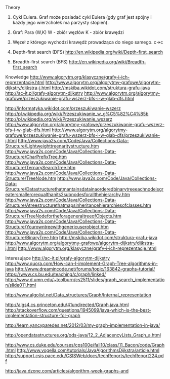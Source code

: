 Theory


1. Cykl Eulera. Graf może posiadać cykl Eulera (gdy graf jest spójny i każdy jego wierzchołek ma parzysty stopień).

2. Graf:
    Para (W,K)
        W - zbiór węzłów
        K - zbiór krawędzi

3. Węzeł z którego wychodzi krawędź prowadząca do niego samego. c->c

    


1. Depth-first search (DFS) http://en.wikipedia.org/wiki/Depth-first_search
2. Breadth-first search (BFS) http://en.wikipedia.org/wiki/Breadth-first_search



Knowledge
http://www.algorytm.org/klasyczne/grafy-i-ich-reprezentacje.html
http://www.algorytm.org/algorytmy-grafowe/algorytm-dijkstry/dijkstra-j.html
http://mskiba.wikidot.com/struktura-grafu-java
http://ac-it.pl/grafy-algorytm-dijkstry
http://www.algorytm.org/algorytmy-grafowe/przeszukiwanie-grafu-wszerz-bfs-i-w-glab-dfs.html




http://informatyka.wikidot.com/przeszukiwanie-wszerz
http://pl.wikipedia.org/wiki/Przeszukiwanie_w_g%C5%82%C4%85b
http://pl.wikipedia.org/wiki/Przeszukiwanie_wszerz
http://www.algorytm.org/algorytmy-grafowe/przeszukiwanie-grafu-wszerz-bfs-i-w-glab-dfs.html
http://www.algorytm.org/algorytmy-grafowe/przeszukiwanie-grafu-wszerz-bfs-i-w-glab-dfs/przeszukiwanie-j.html
http://www.java2s.com/Code/Java/Collections-Data-Structure/Lightweighttreenaritystructure.htm
http://www.java2s.com/Code/Java/Collections-Data-Structure/CharPrefixTree.htm
http://www.java2s.com/Code/Java/Collections-Data-Structure/TernarySearchTree.htm
http://www.java2s.com/Code/Java/Collections-Data-Structure/TreeNode.htm
http://www.java2s.com/Code/Java/Collections-Data-Structure/Datastructurethatmantainsdatainaorderedbinarytreeeachnodeisgreatersmallerorequalthanits2subnodesforallthehierarchy.htm
http://www.java2s.com/Code/Java/Collections-Data-Structure/Atreestructurethatmapsinheritancehierarchiesofclasses.htm
http://www.java2s.com/Code/Java/Collections-Data-Structure/TreeNodefortheforageneraltreeofObjects.htm
http://www.java2s.com/Code/Java/Collections-Data-Structure/Yourowntreewithgenericuserobject.htm
http://www.java2s.com/Code/Java/Collections-Data-Structure/BinaryTree.htm
http://mskiba.wikidot.com/struktura-grafu-java
http://www.algorytm.org/algorytmy-grafowe/algorytm-dijkstry/dijkstra-j.html
http://www.algorytm.org/klasyczne/grafy-i-ich-reprezentacje.html



Interesujące
http://ac-it.pl/grafy-algorytm-dijkstry
http://www.quora.com/How-can-I-implement-Graph-Tree-algorithms-in-java
http://www.dreamincode.net/forums/topic/163842-graphs-tutorial/
https://www.cs.bu.edu/teaching/c/graph/linked/
http://www.d.umn.edu/~tcolburn/cs2511/slides/graph_search_implementation/slide011.html

http://www.algolist.net/Data_structures/Graph/Internal_representation

http://algs4.cs.princeton.edu/41undirected/Graph.java.html
http://stackoverflow.com/questions/1945099/java-which-is-the-best-implementation-structure-for-graph

http://learn.yancyparedes.net/2012/03/my-graph-implementation-in-java/

http://opendatastructures.org/ods-java/12_2_AdjacencyLists_Graph_a.html

http://www.cs.duke.edu/courses/cps100e/fall10/class/11_Bacon/code/Graph.html
http://www.vogella.com/tutorials/JavaAlgorithmsDijkstra/article.html
http://support.csis.pace.edu/CSISWeb/docs/techReports/techReport224.pdf

http://java.dzone.com/articles/algorithm-week-graphs-and

